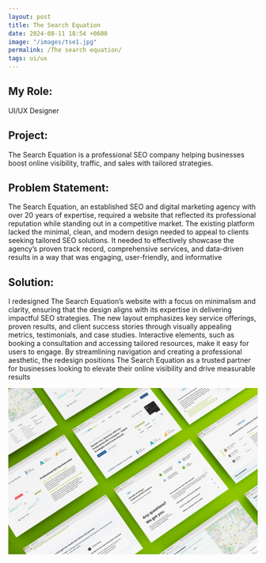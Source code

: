 ```yaml
---
layout: post
title: The Search Equation
date: 2024-08-11 18:54 +0600
image: "/images/tse1.jpg"
permalink: /The search equation/
tags: ui/ux
---
```


## My Role:

UI/UX Designer

## Project:

The Search Equation is a professional SEO company helping businesses boost online visibility, traffic, and sales with tailored strategies.

## Problem Statement:

The Search Equation, an established SEO and digital marketing agency with over 20 years of expertise, required a website that reflected its professional reputation while standing out in a competitive market. The existing platform lacked the minimal, clean, and modern design needed to appeal to clients seeking tailored SEO solutions. It needed to effectively showcase the agency’s proven track record, comprehensive services, and data-driven results in a way that was engaging, user-friendly, and informative

## Solution:

I redesigned The Search Equation’s website with a focus on minimalism and clarity, ensuring that the design aligns with its expertise in delivering impactful SEO strategies. The new layout emphasizes key service offerings, proven results, and client success stories through visually appealing metrics, testimonials, and case studies. Interactive elements, such as booking a consultation and accessing tailored resources, make it easy for users to engage. By streamlining navigation and creating a professional aesthetic, the redesign positions The Search Equation as a trusted partner for businesses looking to elevate their online visibility and drive measurable results

![Thesearchequation](../images/tse2.jpg)